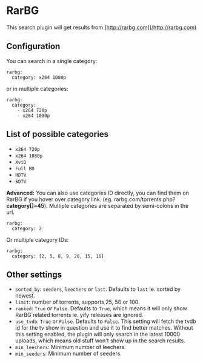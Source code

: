# RarBG
This search plugin will get results from [http://rarbg.com](/http://rarbg.com)

## Configuration
You can search in a single category:
```
rarbg: 
  category: x264 1080p
```

or in multiple categories:
```
rarbg: 
  category:
    - x264 720p
    - x264 1080p
```

## List of possible categories
* `x264 720p`
* `x264 1080p`
* `XviD`
* `Full BD`
* `HDTV`
* `SDTV`

**Advanced:** You can also use categories ID directly, you can find them on RarBG if you hover over category link. (eg. rarbg.com/torrents.php?**category[]=45**). Multiple categories are separated by semi-colons in the url.
```
rarbg: 
  category: 2
```
Or multiple category IDs:
```
rarbg: 
  category: [2, 5, 8, 9, 20, 15, 16]
```

## Other settings
* `sorted_by`: `seeders`, `leechers` or `last`. Defaults to `last` ie. sorted by newest.
* `limit`: number of torrents, supports 25, 50 or 100.
* `ranked`: `True` or `False`. Defaults to `True`, which means it will only show RarBG related torrents ie. yify releases are ignored.
* `use_tvdb`: `True` or `False`. Defaults to `False`. This setting will fetch the tvdb id for the tv show in question and use it to find better matches. Without this setting enabled, the plugin will only search in the latest 10000 uploads, which means old stuff won't show up in the search results.
* `min_leechers`: Minimum number of leechers.
* `min_seeders`: Minimum number of seeders.